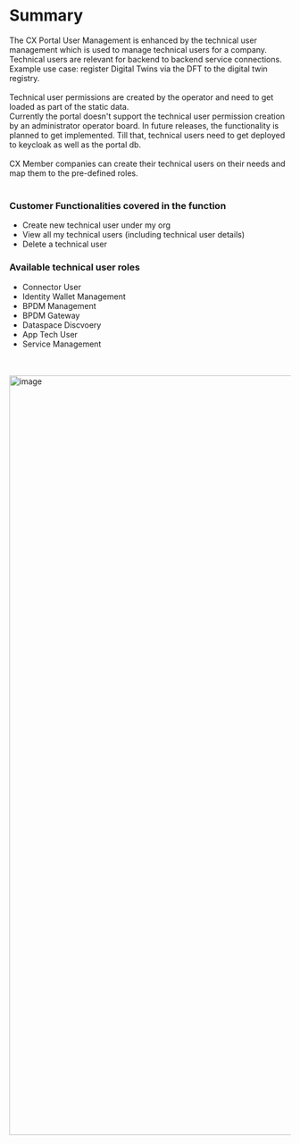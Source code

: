 # Summary

The CX Portal User Management is enhanced by the technical user management which is used to manage technical users for a company. Technical users are relevant for backend to backend service connections.  
Example use case: register Digital Twins via the DFT to the digital twin registry.
<br>
<br>
Technical user permissions are created by the operator and need to get loaded as part of the static data.
<br>
Currently the portal doesn't support the technical user permission creation by an administrator operator board. In future releases, the functionality is planned to get implemented. Till that, technical users need to get deployed to keycloak as well as the portal db.
<br>
<br>
CX Member companies can create their technical users on their needs and map them to the pre-defined roles.
<br>
<br>

### Customer Functionalities covered in the function
* Create new technical user under my org
* View all my technical users (including technical user details)
* Delete a technical user


### Available technical user roles
* Connector User
* Identity Wallet Management
* BPDM Management
* BPDM Gateway
* Dataspace Discvoery
* App Tech User
* Service Management

<br>
<br>
<img width="1361" alt="image" src="https://user-images.githubusercontent.com/94133633/210963262-76d5e1c6-5076-4087-9816-0bd0ed11655a.png">
<br>
<br>
